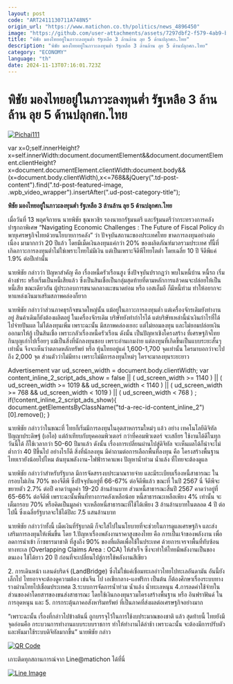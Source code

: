 ```yaml
---
layout: post
code: "ART2411130711A748N5"
origin_url: "https://www.matichon.co.th/politics/news_4896450"
image: "https://github.com/user-attachments/assets/7297dbf2-f579-4ab9-bd59-70d79bdf8fc6"
title: "พิชัย มองไทยอยู่ในภาวะลงทุนต่ำ รัฐเหลือ 3 ล้านล้าน ลุย 5 ด้านปลุกศก.ไทย"
description: "พิชัย มองไทยอยู่ในภาวะลงทุนต่ำ รัฐเหลือ 3 ล้านล้าน ลุย 5 ด้านปลุกศก.ไทย"
category: "ECONOMY"
language: "th"
date: 2024-11-13T07:16:01.723Z
---
```


# พิชัย มองไทยอยู่ในภาวะลงทุนต่ำ รัฐเหลือ 3 ล้านล้าน ลุย 5 ด้านปลุกศก.ไทย

[![](https://www.matichon.co.th/wp-content/uploads/2024/11/Pichai111-728x520.jpg "Pichai111")](https://www.matichon.co.th/wp-content/uploads/2024/11/Pichai111.jpg)

var x=0;self.innerHeight?x=self.innerWidth:document.documentElement&&document.documentElement.clientHeight?x=document.documentElement.clientWidth:document.body&&(x=document.body.clientWidth),x<=768&&jQuery(".td-post-content").find(".td-post-featured-image, .wpb\_video\_wrapper").insertAfter(".ud-post-category-title");

**พิชัย มองไทยอยู่ในภาวะลงทุนต่ำ รัฐเหลือ 3 ล้านล้าน ลุย 5 ด้านปลุกศก.ไทย**

เมื่อวันที่ 13 พฤศจิกายน นายพิชัย ชุณหวชิร รองนายกรัฐมนตรี และรัฐมนตรีว่ากระทรวงการคลัง ปาฐกถาพิเศษ “Navigating Economic Challenges : The Future of Fiscal Policy ฝ่าพายุเศรษฐกิจไทยด้วยนโยบายการคลัง” ว่า ปัจจุบันสถานะของประเทศไทย ขาดการลงทุนอย่างต่อเนื่อง มามากกว่า 20 ปีแล้ว โดยมีเม็ดเงินลงทุนแค่กว่า 20% ของผลิตภัณฑ์มวลรวมประเทศ ทั้นี้ที่เกิดภาวะการลงทุนต่ำไม่ใช่เพราะไทยไม่มีเงิน แต่เป็นเพราะจีดีพีไทยโตต่ำ โดยเฉลี่ย 10 ปี จีดีพีแค่ 1.9% ต่อปีเท่านั้น

นายพิชัย กล่าวว่า ปัญหาสำคัญ คือ เรื่องหนี้ครัวเรือนสูง ซึ่งปัจจุบันปรากฏว่า พบในหนี้บ้าน หนี้รถ เริ่มค้างชำระ หรือเริ่มเป็นหนี้เสียแล้ว ซึ่งเป็นสินเชื่อเป็นกลุ่มสุดท้ายที่ตามหลักการแล้วคนจะปล่อยให้เป็นหนี้เสีย ขณะเดียวกัน ผู้ประกอบการขนาดกลางแะขนาดย่อม หรือ เอสเอ็มอี ก็มีหนี้ท่วม ทำให้อยากจะหาแหล่งเงินมาเสริมสภาพคล่องก็ยาก

นายพิชัย กล่าวว่าส่วนภาคธุรกิจขนาดใหญ่นั้น แม้อยู่ในภาวะการลงทุนต่ำ แต่เครื่องจักรเดิมยังทำงานอยู่ สินค้าเดิมก็ยังต้องผลิตอยู่ ในเครื่องจักรเดิม บริษัทยังทำกำไรได้ แต่บริษัทเหล่านี้นำเงินกำไรที่ได้ ไปจ่ายปันผล ไม่ได้ลงทุนเพิ่ม เพราะฉะนั้น มีสภาพคล่องเยอะ แต่ไม่ยอมลงทุน และไม่ยอมปล่อยเงินออกมาให้กู้ เป็นสินเชื่อ เพราะกลัวเรื่องหนี้ครัวเรือน ดังนั้น เป็นปัญหาเชิงโครงสร้าง ที่เศรษฐกิจไทยกินบุญเก่าไปเรื่อยๆ แม้เป็นสิ่งที่นักลงทุนชอบ เพราะอ่านเกมง่าย แต่ลงทุนที่เกิดขึ้นเป็นแบบระยะสั้นๆ เท่านั้น จึงจะเห็นว่าตลาดหลักทรัพย์ หรือ หุ้นไทยอยู่แค่ 1,600-1,700 จุดเท่านั้น ใครมาบอกว่าจะไปถึง 2,000 จุด ส่วนตัวว่าไม่มีทาง เพราะไม่มีการลงทุนใหม่ๆ ใครจะมาลงทุนระยะยาว

Advertisement var ud\_screen\_width = document.body.clientWidth; var content\_inline\_2\_script\_ads\_show = false || ( ud\_screen\_width >= 1140 ) || ( ud\_screen\_width >= 1019 && ud\_screen\_width < 1140 ) || ( ud\_screen\_width >= 768 && ud\_screen\_width < 1019 ) || ( ud\_screen\_width < 768 ) ; if(!content\_inline\_2\_script\_ads\_show){ document.getElementsByClassName("td-a-rec-id-content\_inline\_2")\[0\].remove(); }

นายพิชัย กล่าวว่าในขณะที่ ไทยก็เริ่มมีการลงทุนในอุตสาหกรรมใหม่ๆ แล้ว อย่าง เทคโนโลยีดิจิทัล ปัญญาประดิษฐ์ (เอไอ) แต่ถ้าเทียบกับยุคคอมพิวเตอร์ กว่าที่คอมพิวเตอร์ จะเสถียร ใช้งานได้ดีในทุกวันนี้ได้ ก็ใช้เวลากว่า 50-60 ปีมาแล้ว ดังนั้น เรื่องการเปลี่ยนผ่านไปสู่ดิจิทัล จะเห็นผลได้ก็น่าจะไม่ต่ำกว่า 40 ปีขึ้นไป อย่างไรก็ดี สิ่งที่นักลงทุน มีคำถามต่อการเลือกพื้นที่ลงทุน คือ โครงสร้างพื้นฐานไทยเรายังน้อยไปไหม ต้นทุนพลังงาน-ไฟฟ้าราคาแพง ปัญหาน้ำท่วม น้ำแล้ง ที่ไทยจะต้องดูแล

นายพิชัย กล่าวว่าสำหรับรัฐบาล มีการจัดสรรงบประมาณรายจ่าย และมีระเบียบเรื่องหนี้สาธารณะ ในกรอบไม่เกิน 70% ของจีดีพี ซึ่งปัจจุบันอยู่ที่ 66-67% ต่อจีดีพีแล้ว ขณะที่ ในปี 2567 นี่ จีดีพีจะขยายตัว 2.7% ต่อปี คาดว่ามูลค่า 19-20 ล้านล้านบาท ส่วนหนี้สาธารณะสิ้นปี 2567 คาดว่าอยู่ที่ 65-66% ต่อจีดีพี เพราะฉะนั้นพื้นที่ทางการคลังเหลือน้อย หนี้สาธารณะเหลือเพียง 4% เท่านั้น จะเต็มกรอบ 70% หรือคิดเป็นมูลค่า จะเหลือหนี่สาธารณะที่ใช้ได้เพียง 3 ล้านล้านบาทในตลอด 4 ปี ต่อไปนี้ ซึ่งเฉลี่ยรัฐบาลจะใช้ได้ปีละ 7.5 แสนล้านบาท

นายพิชัย กล่าวว่าทั้งนี้ เม็ดเงินที่รัฐบาลมี ก็จะใส่ไปในนโยบายที่จะช่วยในการดูแลเศรษฐกิจ และส่งเสริมการลงทุนให้เพิ่มขึ้น โดย 1.ปัญหาเรื่องพลังงานราคาสูงของไทย คือ การเป็นเจ้าของพลังงาน เพื่อลดการนำเข้า ก๊าซธรรมาชาติ ที่สูงถึง 90% ของที่ผลิตเพื่อใช้ในประเทศ ด้วยการเจรจาพื้นที่ทับซ้อนทางทะเล (Overlapping Claims Area : OCA) ให้สำเร็จ ซึ่งจะทำให้ไทยมีพลังงานเป็นของตนเอง ใช้ได้ยาว 20 ปี ก่อนที่จะเปลี่ยนไปสู่การใช้พลังงานสีเขียว

2\. การเดินหน้า เเลนด์บริดจ์ (LandBridge) ซึ่งไม่ใช่แค่เชื่อมทะเลอ่าวไทยไปทะเลอันดามัน อันนี้ยังเล็กไป ไทยอาจจะต้องดูความต้อง เช่นจีน ไป เอเชียกลาง-แอฟริกา เป็นต้น ก็ต้องศึกษาเรื่องระบบทางรางผ่านไทยไปเชื่อมประเทศต 3.ระบบการจัดการน้ำท่วม น้ำแล้ง น้ำทะเลหนุน 4.การลดค่าใช้จ่ายในส่วนของค่าโดยสารของขนส่งสาธารณะ โดยใช้เงินกองทุนรวมโครงสร้างพื้นฐาน หรือ อินฟราฟันด์ ในการอุดหนุน และ 5. การกระตุ้นภาคอสังหาริมทรัพย์ ที่เป็นภาคที่ส่งผลต่อเศรษฐกิจอย่างมาก

“เพราะฉะนั้น เรื่องที่กล่าวไปข้างต้นนี่ ถูกบรรจุไว้ในการใช้งบประมาณของชาติ แล้ว สุดท้ายนี้ ไทยยังมีจุดอ่อนคือ กระบวนการทำงานแบบระบบราชการ ทำให้ทำงานได้ล่าช้า เพราะฉะนั้น จะต้องมีการปรับตัว และหันมาใช้ระบบดิจิทัลมากขึ้น” นายพิชัย กล่าว

[![QR Code](https://www.matichon.co.th/wp-content/uploads/2023/07/wob1371z.jpg)](https://lin.ee/ht0nDxX)

เกาะติดทุกสถานการณ์จาก Line@matichon ได้ที่นี่

[![Line Image](https://www.matichon.co.th/wp-content/uploads/2023/07/th.png)](https://lin.ee/ht0nDxX)